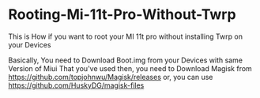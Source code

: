 # Rooting-Mi-11t-Pro-Without-Twrp
This is How if you want to root your MI 11t pro without installing Twrp on your Devices

Basically, You need to Download Boot.img from your Devices with same Version of Miui That you've used
then, you need to Download Magisk from https://github.com/topjohnwu/Magisk/releases
or, you can use https://github.com/HuskyDG/magisk-files

